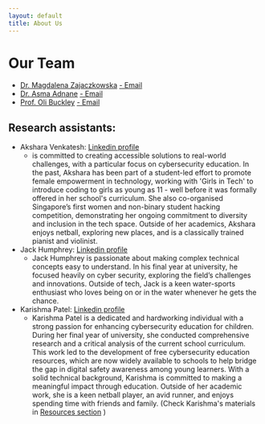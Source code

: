 ```yaml
---
layout: default
title: About Us
---
```

Our Team
===========

* [Dr. Magdalena Zajaczkowska](https://www.lboro.ac.uk/departments/compsci/staff/magdalena-zajaczkowska/) [ - Email](emailto:M.A.Zajaczkowska@lboro.ac.uk)
* [Dr. Asma Adnane](https://www.lboro.ac.uk/departments/compsci/staff/asma-adnane/) [ - Email](emailto:a.adnane@lboro.ac.uk)
* [Prof. Oli Buckley](https://www.lboro.ac.uk/departments/compsci/staff/oli-buckley/) [ - Email](emailto:o.buckly@lboro.ac.uk)

Research assistants:
----------------------
* Akshara Venkatesh: [Linkedin profile](https://www.linkedin.com/in/akshara-venkatesh-a2151a194/)
	- is committed to creating accessible solutions to real-world challenges, with a particular 
	focus on cybersecurity education. In the past, Akshara has been part of a student-led 
	effort to promote female empowerment in technology, working with 'Girls in Tech' to 
	introduce coding to girls as young as 11 - well before it was formally offered in her 
	school's curriculum. She also co-organised Singapore’s first women and non-binary student 
	hacking competition, demonstrating her ongoing commitment to diversity and inclusion 
	in the tech space. 
	Outside of her academics, Akshara enjoys netball, exploring new places, 
	and is a classically trained pianist and violinist. 
* Jack Humphrey: [Linkedin profile](https://www.linkedin.com/in/jack-humphrey-548426222/)
	- Jack Humphrey is passionate about making complex technical concepts easy to understand. 
	In his final year at university, he focused heavily on cyber security, exploring the 
	field’s challenges and innovations. Outside of tech, Jack is a keen water-sports 
	enthusiast who loves being on or in the water whenever he gets the chance.
* Karishma Patel: [Linkedin profile](https://www.linkedin.com/in/karishma-patel-a1385a208/)
	- Karishma Patel is a dedicated and hardworking individual with a strong passion for 
	enhancing cybersecurity education for children. 
	During her final year of university, she conducted comprehensive research 
	and a critical analysis of the current school curriculum. 
	This work led to the development of free cybersecurity education resources, 
	which are now widely available to schools to help bridge the gap in 
	digital safety awareness among young learners. 
	With a solid technical background, Karishma is committed to making a meaningful 
	impact through education. Outside of her academic work, she is a keen netball player, 
	an avid runner, and enjoys spending time with friends and family. 
	(Check Karishma's materials in [Resources section](resources/) )
